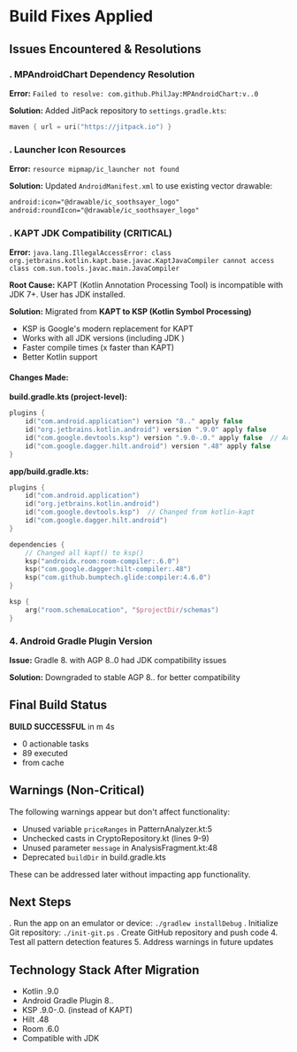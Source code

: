 # Build Fixes Applied

## Issues Encountered & Resolutions

### . MPAndroidChart Dependency Resolution
**Error:** `Failed to resolve: com.github.PhilJay:MPAndroidChart:v..0`

**Solution:** Added JitPack repository to `settings.gradle.kts`:
```kotlin
maven { url = uri("https://jitpack.io") }
```

### . Launcher Icon Resources
**Error:** `resource mipmap/ic_launcher not found`

**Solution:** Updated `AndroidManifest.xml` to use existing vector drawable:
```xml
android:icon="@drawable/ic_soothsayer_logo"
android:roundIcon="@drawable/ic_soothsayer_logo"
```

### . KAPT JDK Compatibility (CRITICAL)
**Error:** `java.lang.IllegalAccessError: class org.jetbrains.kotlin.kapt.base.javac.KaptJavaCompiler cannot access class com.sun.tools.javac.main.JavaCompiler`

**Root Cause:** KAPT (Kotlin Annotation Processing Tool) is incompatible with JDK 7+. User has JDK  installed.

**Solution:** Migrated from **KAPT to KSP (Kotlin Symbol Processing)**
- KSP is Google's modern replacement for KAPT
- Works with all JDK versions (including JDK )
- Faster compile times (x faster than KAPT)
- Better Kotlin support

#### Changes Made:

**build.gradle.kts (project-level):**
```kotlin
plugins {
    id("com.android.application") version "8.." apply false
    id("org.jetbrains.kotlin.android") version ".9.0" apply false
    id("com.google.devtools.ksp") version ".9.0-.0." apply false  // Added KSP
    id("com.google.dagger.hilt.android") version ".48" apply false
}
```

**app/build.gradle.kts:**
```kotlin
plugins {
    id("com.android.application")
    id("org.jetbrains.kotlin.android")
    id("com.google.devtools.ksp")  // Changed from kotlin-kapt
    id("com.google.dagger.hilt.android")
}

dependencies {
    // Changed all kapt() to ksp()
    ksp("androidx.room:room-compiler:.6.0")
    ksp("com.google.dagger:hilt-compiler:.48")
    ksp("com.github.bumptech.glide:compiler:4.6.0")
}

ksp {
    arg("room.schemaLocation", "$projectDir/schemas")
}
```

### 4. Android Gradle Plugin Version
**Issue:** Gradle 8. with AGP 8..0 had JDK compatibility issues

**Solution:** Downgraded to stable AGP 8.. for better compatibility

## Final Build Status
 **BUILD SUCCESSFUL** in m 4s
- 0 actionable tasks
- 89 executed
-  from cache

## Warnings (Non-Critical)
The following warnings appear but don't affect functionality:
- Unused variable `priceRanges` in PatternAnalyzer.kt:5
- Unchecked casts in CryptoRepository.kt (lines 9-9)
- Unused parameter `message` in AnalysisFragment.kt:48
- Deprecated `buildDir` in build.gradle.kts

These can be addressed later without impacting app functionality.

## Next Steps
. Run the app on an emulator or device: `./gradlew installDebug`
. Initialize Git repository: `./init-git.ps`
. Create GitHub repository and push code
4. Test all pattern detection features
5. Address warnings in future updates

## Technology Stack After Migration
-  Kotlin .9.0
-  Android Gradle Plugin 8..
-  KSP .9.0-.0. (instead of KAPT)
-  Hilt .48
-  Room .6.0
-  Compatible with JDK 
